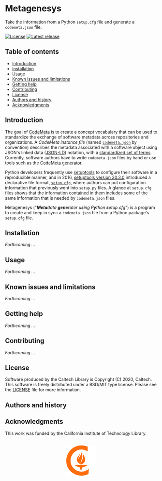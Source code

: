 Metagenesys
===========

Take the information from a Python `setup.cfg` file and generate a `codemeta.json` file.

[![License](https://img.shields.io/badge/License-BSD%203--Clause-blue.svg?style=flat-square)](https://choosealicense.com/licenses/bsd-3-clause)
[![Latest release](https://img.shields.io/github/v/release/caltechlibrary/template.svg?style=flat-square&color=b44e88)](https://github.com/caltechlibrary/template/releases)


Table of contents
-----------------

* [Introduction](#introduction)
* [Installation](#installation)
* [Usage](#usage)
* [Known issues and limitations](#known-issues-and-limitations)
* [Getting help](#getting-help)
* [Contributing](#contributing)
* [License](#license)
* [Authors and history](#authors-and-history)
* [Acknowledgments](#authors-and-acknowledgments)


Introduction
------------

The goal of [CodeMeta](https://codemeta.github.io) is to create a concept vocabulary that can be used to standardize the exchange of software metadata across repositories and organizations.  A _CodeMeta instance file_ (named [`codemeta.json`](https://codemeta.github.io/user-guide/) by convention) describes the metadata associated with a software object using JSON's linked data ([JSON-LD](https://json-ld.org)) notation, with a [standardized set of terms](https://codemeta.github.io/terms/).  Currently, software authors have to write `codemeta.json` files by hand or use tools such as the [CodeMeta generator](https://codemeta.github.io/codemeta-generator/).

Python developers frequently use [setuptools](https://pypi.org/project/setuptools/) to configure their software in a reproducible manner, and in 2016, [setuptools version 30.3.0](https://setuptools.readthedocs.io/en/latest/history.html#v30-3-0) introduced a declarative file format, [`setup.cfg`](https://setuptools.readthedocs.io/en/latest/setuptools.html#configuring-setup-using-setup-cfg-files), where authors can put configuration information that previously went into `setup.py` files.  A glance at `setup.cfg` files shows that the information contained in them includes some of the same information that is needed by `codemeta.json` files.
 
Metagenesys ("_**Meta**data **gene**rator u**s**ing P**y**thon **s**etup.cfg_") is a program to create and keep in sync a `codemeta.json` file from a Python package's `setup.cfg` file.


Installation
------------

_Forthcoming ..._
 

Usage
-----

_Forthcoming ..._

Known issues and limitations
----------------------------

_Forthcoming ..._


Getting help
------------

_Forthcoming ..._


Contributing
------------

_Forthcoming ..._


License
-------

Software produced by the Caltech Library is Copyright (C) 2020, Caltech.  This software is freely distributed under a BSD/MIT type license.  Please see the [LICENSE](LICENSE) file for more information.


Authors and history
---------------------------


Acknowledgments
---------------

This work was funded by the California Institute of Technology Library.

<div align="center">
  <br>
  <a href="https://www.caltech.edu">
    <img width="100" height="100" src=".graphics/caltech-round.svg">
  </a>
</div>
